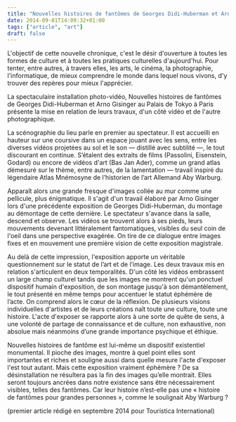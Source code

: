 ```yaml
---
title: "Nouvelles histoires de fantômes de Georges Didi-Huberman et Arno Gisinger"
date: 2014-09-01T14:09:32+01:00
tags: ["article", "art"]
draft: false
---
```


L'objectif de cette nouvelle chronique, c'est le désir d'ouverture à toutes les formes de culture et à toutes les pratiques culturelles d'aujourd'hui. Pour tenter, entre autres, à travers elles, les arts, le cinéma, la photographie, l'informatique, de mieux comprendre le monde dans lequel nous vivons, d'y trouver des repères pour mieux l'apprécier.

La spectaculaire installation photo-vidéo, Nouvelles histoires de fantômes de Georges Didi-Huberman et Arno Gisinger au Palais de Tokyo à Paris présente la mise en relation de leurs travaux, d'un côté vidéo et de l'autre photographique.

La scénographie du lieu parle en premier au spectateur. Il est accueilli en hauteur sur une coursive dans un espace jouant avec les sens, entre les diverses vidéos projetées au sol et le son — distillé avec subtilité —, le tout discourant en continue. S’étalent des extraits de films (Passolini, Eisenstein, Godard) ou encore de vidéos d'art (Bas Jan Ader), comme un grand atlas démesuré sur le thème, entre autres, de la lamentation — travail inspiré du légendaire Atlas Mnémosyne de l’historien de l’art Allemand Aby Warburg.

Apparaît alors une grande fresque d'images collée au mur comme une pellicule, plus énigmatique. Il s'agit d'un travail élaboré par Arno Gisinger lors d'une précédente exposition de Georges Didi-Huberman, du montage au démontage de cette dernière. Le spectateur s'avance dans la salle, descend et observe. Les vidéos se trouvent alors à ses pieds, leurs mouvements devenant littéralement fantomatiques, visibles du seul coin de l'oeil dans une perspective exagérée. On tire de ce dialogue entre images fixes et en mouvement une première vision de cette exposition magistrale.

Au delà de cette impression, l'exposition apporte un véritable questionnement sur le statut de l’art et de l’image. Les deux travaux mis en relation s'articulent en deux temporalités. D'un côté les vidéos embrassent un large champ culturel tandis que les images ne montrent qu'un ponctuel dispositif humain d'exposition, de son montage jusqu'à son démantèlement, le tout présenté en même temps pour accentuer le statut éphémère de l’acte. On comprend alors le cœur de la réflexion. De plusieurs visions individuelles d'artistes et de leurs créations naît toute une culture, toute une histoire. L'acte d'exposer se rapporte alors à une sorte de quête de sens, à une volonté de partage de connaissance et de culture, non exhaustive, non absolue mais néanmoins d’une grande importance psychique et éthique.

Nouvelles histoires de fantôme est lui-même un dispositif existentiel monumental. Il pioche des images, montre à quel point elles sont importantes et riches et souligne aussi dans quelle mesure l'acte d'exposer l'est tout autant. Mais cette exposition vraiment éphémère ? De sa désinstallation ne résultera pas la fin des images qu’elle montrait. Elles seront toujours ancrées dans notre existence sans être nécessairement visibles, telles des fantômes. Car leur histoire n’est-elle pas une « histoire de fantômes pour grandes personnes », comme le soulignait Aby Warburg ?

(premier article rédigé en septembre 2014 pour Touristica International)

